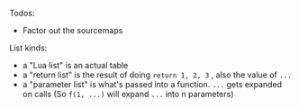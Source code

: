 Todos:
  - Factor out the sourcemaps
  
List kinds:
  - a "Lua list" is an actual table
  - a "return list" is the result of doing `return 1, 2, 3` , also the value of `...`
  - a "parameter list" is what's passed into a function. `...` gets expanded on calls
    (So `f(1, ...)` will expand `...` into n parameters) 
